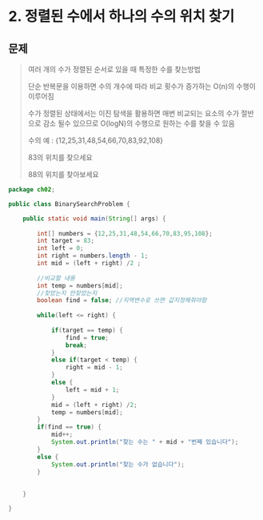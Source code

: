 # 2. 정렬된 수에서 하나의 수의 위치 찾기
## 문제
> 여러 개의 수가 정렬된 순서로 있을 때 특정한 수를 찾는방법
>
> 단순 반복문을 이용하면 수의 개수에 따라 비교 횟수가 증가하는 O(n)의 수행이 이루어짐
>
> 수가 정렬된 상태에서는 이진 탐색을 활용하면 매번 비교되는 요소의 수가 절반으로 감소 될수 있으므로 O(logN)의 수행으로 원하는 수를 찾을 수 있음
>
> 수의 예 : {12,25,31,48,54,66,70,83,92,108}
>
> 83의 위치를 찾으세요
> 
> 88의 위치를 찾아보세요

```java
package ch02;

public class BinarySearchProblem {

	public static void main(String[] args) {
		
		int[] numbers = {12,25,31,48,54,66,70,83,95,108};
		int target = 83;
		int left = 0;
		int right = numbers.length - 1;
		int mid = (left + right) /2 ;
		
		//비교할 내용
		int temp = numbers[mid];
		//찾았는지 안찾았는지 
		boolean find = false; //지역변수로 쓰면 값지정해줘야함
		
		while(left <= right) {
			
			if(target == temp) {
				find = true;
				break;
			}
			else if(target < temp) {
				right = mid - 1;
			}
			else {
				left = mid + 1;
			}
			mid = (left + right) /2;
			temp = numbers[mid];
		}
		if(find == true) {
			mid++;
			System.out.println("찾는 수는 " + mid + "번째 있습니다");
		}
		else {
			System.out.println("찾는 수가 없습니다");
		}
		
		
	}

}
```


